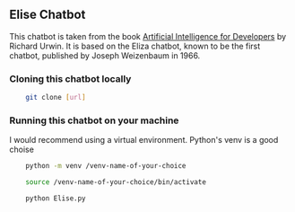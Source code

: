 ## Elise Chatbot

This chatbot is taken from the book [Artificial Intelligence for Developers](https://ineasysteps.com/products-page/artificial-intelligence-developers-in-easy-steps/) by Richard Urwin. It is based on the Eliza chatbot, known to be the first chatbot, published by Joseph Weizenbaum in 1966.

### Cloning this chatbot locally

```bash
    git clone [url]
```

### Running this chatbot on your machine

I would recommend using a virtual environment. Python's venv is a good choise

```bash
    python -m venv /venv-name-of-your-choice
```

```bash
    source /venv-name-of-your-choice/bin/activate
```

```bash
    python Elise.py
```
